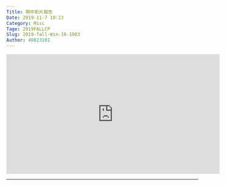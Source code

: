 ```yaml
---
Title: 期中影片報告
Date: 2019-11-7 10:13
Category: Misc
Tage: 2019FALLCP
Slug: 2019-fall-Win-10-1903
Author: 40823101
---
```


<iframe width="560" height="315" src="https://www.youtube.com/embed/JB8dzJITvWU" frameborder="0" allow="accelerometer; autoplay; encrypted-media; gyroscope; picture-in-picture" allowfullscreen></iframe>

----








